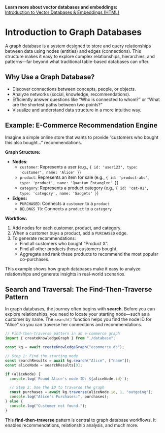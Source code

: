 **Learn more about vector databases and embeddings:**  
[Introduction to Vector Databases & Embeddings (HTML)](vector-database-intro.html)

# Introduction to Graph Databases

A graph database is a system designed to store and query relationships between data using nodes (entities) and edges (connections). This structure makes it easy to explore complex relationships, hierarchies, and patterns—far beyond what traditional table-based databases can offer.

## Why Use a Graph Database?

- Discover connections between concepts, people, or objects.
- Analyze networks (social, knowledge, recommendations).
- Efficiently answer questions like “Who is connected to whom?” or “What are the shortest paths between two points?”
- Visualize and understand data structure in a more intuitive way.

## Example: E-Commerce Recommendation Engine

Imagine a simple online store that wants to provide “customers who bought this also bought...” recommendations.

**Graph Structure:**

- **Nodes:**
  - `customer`: Represents a user (e.g., `{ id: 'user123', type: 'customer', name: 'Alice' }`)
  - `product`: Represents an item for sale (e.g., `{ id: 'product-abc', type: 'product', name: 'Quantum Entangler' }`)
  - `category`: Represents a product category (e.g., `{ id: 'cat-01', type: 'category', name: 'Gadgets' }`)
- **Edges:**
  - `PURCHASED`: Connects a `customer` to a `product`
  - `BELONGS_TO`: Connects a `product` to a `category`

**Workflow:**

1. Add nodes for each customer, product, and category.
2. When a customer buys a product, add a `PURCHASED` edge.
3. To generate recommendations:
   - Find all customers who bought “Product X”.
   - Find all other products those customers bought.
   - Aggregate and rank these products to recommend the most popular co-purchases.

This example shows how graph databases make it easy to analyze relationships and generate insights in real-world scenarios.

## Search and Traversal: The Find-Then-Traverse Pattern

In graph databases, the journey often begins with **search**. Before you can explore relationships, you need to locate your starting node—such as a customer by name. The `search()` function helps you find the node ID for "Alice" so you can traverse her connections and recommendations.

```js
// Find-then-traverse pattern in an e-commerce graph
import { createKnowledgeGraph } from "./database";

const kg = await createKnowledgeGraph("ecommerce.db");

// Step 1: Find the starting node
const searchResults = await kg.search("Alice", ["name"]);
const aliceNode = searchResults[0];

if (aliceNode) {
  console.log(`Found Alice's node ID: ${aliceNode.id}`);

  // Step 2: Use the ID to traverse the graph
  const purchases = await kg.traverse(aliceNode.id, 1, "outgoing");
  console.log("Alice's Purchases:", purchases);
} else {
  console.log("Customer not found.");
}
```

This **find-then-traverse** pattern is central to graph database workflows. It enables recommendations, relationship analysis, and much more.
